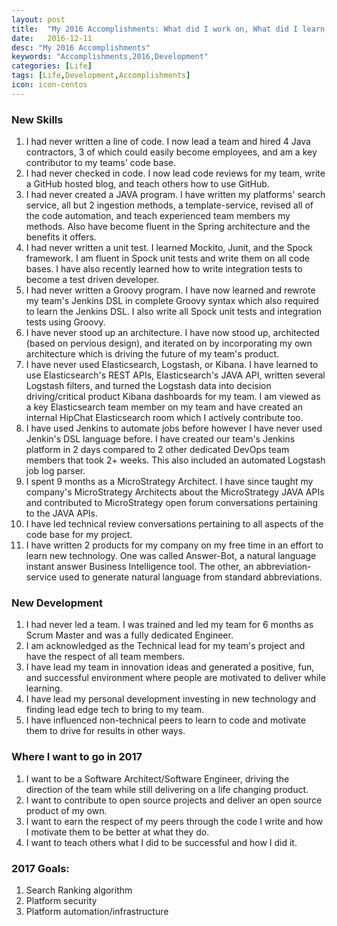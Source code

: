 ```yaml
---
layout: post
title:  "My 2016 Accomplishments: What did I work on, What did I learn, and What did I accomplish?"
date:   2016-12-11
desc: "My 2016 Accomplishments"
keywords: "Accomplishments,2016,Development"
categories: [Life]
tags: [Life,Development,Accomplishments]
icon: icon-centos
---
```


### New Skills
1. I had never written a line of code.  I now lead a team and hired 4 Java contractors, 3 of which could easily become employees, and am a key contributor to my teams' code base.
2. I had never checked in code.  I now lead code reviews for my team, write a GitHub hosted blog, and teach others how to use GitHub.
3. I had never created a JAVA program.  I have written my platforms' search service, all but 2 ingestion methods, a template-service, revised all of the code automation, and teach experienced team members my methods. Also have become fluent in the Spring architecture and the benefits it offers.
4. I had never written a unit test.  I learned Mockito, Junit, and the Spock framework.  I am fluent in Spock unit tests and write them on all code bases.  I have also recently learned how to write integration tests to become a test driven developer.
5. I had never written a Groovy program.  I have now learned and rewrote my team's Jenkins DSL in complete Groovy syntax which also required to learn the Jenkins DSL.  I also write all Spock unit tests and integration tests using Groovy.
6. I have never stood up an architecture.  I have now stood up, architected (based on pervious design), and iterated on by incorporating my own architecture which is driving the future of my team's product.
7. I have never used Elasticsearch, Logstash, or Kibana.  I have learned to use Elasticsearch's REST APIs, Elasticsearch's JAVA API, written several Logstash filters, and turned the Logstash data into decision driving/critical product Kibana dashboards for my team.  I am viewed as a key Elasticsearch team member on my team and have created an internal HipChat Elasticsearch room which I actively contribute too.
8. I have used Jenkins to automate jobs before however I have never used Jenkin's DSL language before.  I have created our team's Jenkins platform in 2 days compared to 2 other dedicated DevOps team members that took 2+ weeks.  This also included an automated Logstash job log parser.
9. I spent 9 months as a MicroStrategy Architect.  I have since taught my company's MicroStrategy Architects about the MicroStrategy JAVA APIs and contributed to MicroStrategy open forum conversations pertaining to the JAVA APIs.
10. I have led technical review conversations pertaining to all aspects of the code base for my project.
11. I have written 2 products for my company on my free time in an effort to learn new technology.  One was called Answer-Bot, a natural language instant answer Business Intelligence tool.  The other, an abbreviation-service used to generate natural language from standard abbreviations.

### New Development
1. I had never led a team.  I was trained and led my team for 6 months as Scrum Master and was a fully dedicated Engineer.
2. I am acknowledged as the Technical lead for my team's project and have the respect of all team members.
3. I have lead my team in innovation ideas and generated a positive, fun, and successful environment where people are motivated to deliver while learning.
4. I have lead my personal development investing in new technology and finding lead edge tech to bring to my team.
5. I have influenced non-technical peers to learn to code and motivate them to drive for results in other ways.

### Where I want to go in 2017
1. I want to be a Software Architect/Software Engineer, driving the direction of the team while still delivering on a life changing product.
2. I want to contribute to open source projects and deliver an open source product of my own.
3. I want to earn the respect of my peers through the code I write and how I motivate them to be better at what they do.
4. I want to teach others what I did to be successful and how I did it.

### 2017 Goals:
1. Search Ranking algorithm
2. Platform security
3. Platform automation/infrastructure
